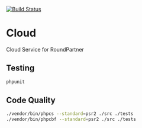 [![Build Status](https://travis-ci.org/roundpartner/cloud.svg?branch=master)](https://travis-ci.org/roundpartner/cloud)
# Cloud
Cloud Service for RoundPartner
## Testing
```bash
phpunit
```
## Code Quality
```bash
./vendor/bin/phpcs --standard=psr2 ./src ./tests
./vendor/bin/phpcbf --standard=psr2 ./src ./tests
```
